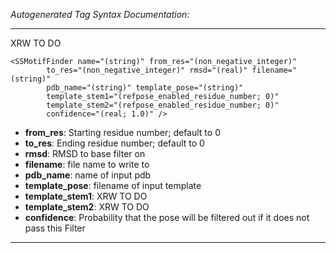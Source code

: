 _Autogenerated Tag Syntax Documentation:_

---
XRW TO DO

```
<SSMotifFinder name="(string)" from_res="(non_negative_integer)"
        to_res="(non_negative_integer)" rmsd="(real)" filename="(string)"
        pdb_name="(string)" template_pose="(string)"
        template_stem1="(refpose_enabled_residue_number; 0)"
        template_stem2="(refpose_enabled_residue_number; 0)"
        confidence="(real; 1.0)" />
```

-   **from_res**: Starting residue number; default to 0
-   **to_res**: Ending residue number; default to 0
-   **rmsd**: RMSD to base filter on
-   **filename**: file name to write to
-   **pdb_name**: name of input pdb
-   **template_pose**: filename of input template
-   **template_stem1**: XRW TO DO
-   **template_stem2**: XRW TO DO
-   **confidence**: Probability that the pose will be filtered out if it does not pass this Filter

---
